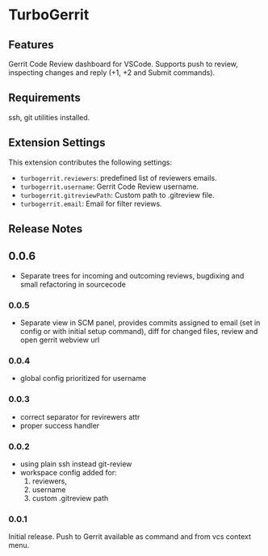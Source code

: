 # TurboGerrit

## Features

Gerrit Code Review dashboard for VSCode. Supports push to review, inspecting 
changes and reply (+1, +2 and Submit commands).

## Requirements

ssh, git utilities installed.

## Extension Settings

This extension contributes the following settings:

* `turbogerrit.reviewers`: predefined list of reviewers emails.
* `turbogerrit.username`: Gerrit Code Review username.
* `turbogerrit.gitreviewPath`: Custom path to .gitreview file.
* `turbogerrit.email`: Email for filter reviews.

## Release Notes

## 0.0.6
- Separate trees for incoming and outcoming reviews, bugdixing and small 
refactoring in sourcecode

### 0.0.5
- Separate view in SCM panel, provides commits assigned to email (set in config or with initial setup command), diff for changed files, review and open gerrit webview url

### 0.0.4
- global config prioritized for username

### 0.0.3
- correct separator for revirewers attr
- proper success handler

### 0.0.2

- using plain ssh instead git-review
- workspace config added for:
   1. reviewers, 
   2. username
   3. custom .gitreview path

### 0.0.1

Initial release. Push to Gerrit available as command and from vcs context menu.